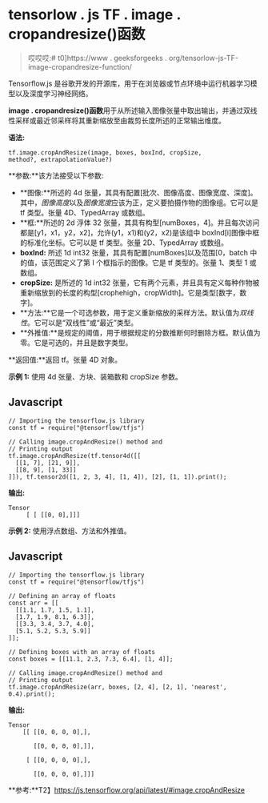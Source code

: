 # tensorlow . js TF . image . cropandresize()函数

> 哎哎哎:# t0]https://www . geeksforgeeks . org/tensorlow-js-TF-image-cropandresize-function/

Tensorflow.js 是谷歌开发的开源库，用于在浏览器或节点环境中运行机器学习模型以及深度学习神经网络。

**image . cropandresize()函数**用于从所述输入图像张量中取出输出，并通过双线性采样或最近邻采样将其重新缩放至由裁剪长度所述的正常输出维度。

**语法:**

```
tf.image.cropAndResize(image, boxes, boxInd, cropSize, 
method?, extrapolationValue?)
```

**参数:**该方法接受以下参数:

*   **图像:**所述的 4d 张量，其具有配置[批次、图像高度、图像宽度、深度]。其中，*图像高度*以及*图像宽度*应该为正，定义要拍摄作物的图像组。它可以是 tf 类型。张量 4D、TypedArray 或数组。
*   **框:**所述的 2d 浮体 32 张量，其具有构型[numBoxes，4]。并且每次访问都是[y1，x1，y2，x2]，允许(y1，x1)和(y2，x2)是该组中 boxInd[i]图像中框的标准化坐标。它可以是 tf 类型。张量 2D、TypedArray 或数组。
*   **boxInd:** 所述 1d int32 张量，其具有配置[numBoxes]以及范围[0，batch 中的值，该范围定义了第 I 个框指示的图像。它是 tf 类型的。张量 1、类型 1 或数组。
*   **cropSize:** 是所述的 1d int32 张量，它有两个元素，并且具有定义每种作物被重新缩放到的长度的构型[crophehigh，cropWidth]。它是类型[数字，数字]。
*   **方法:**它是一个可选参数，用于定义重新缩放的采样方法。默认值为*双线性*。它可以是“双线性”或“最近”类型。
*   **外推值:**是规定的阈值，用于根据规定的分数推断何时删除方框。默认值为零。它是可选的，并且是数字类型。

**返回值:**返回 tf。张量 4D 对象。

**示例 1:** 使用 4d 张量、方块、装箱数和 cropSize 参数。

## Javascript

```
// Importing the tensorflow.js library
const tf = require("@tensorflow/tfjs")

// Calling image.cropAndResize() method and
// Printing output
tf.image.cropAndResize(tf.tensor4d([[
  [[1, 7], [21, 9]],
  [[8, 9], [1, 33]]
]]), tf.tensor2d([1, 2, 3, 4], [1, 4]), [2], [1, 1]).print();
```

**输出:**

```
Tensor
     [ [ [[0, 0],]]]
```

**示例 2:** 使用浮点数组、方法和外推值。

## Javascript

```
// Importing the tensorflow.js library
const tf = require("@tensorflow/tfjs")

// Defining an array of floats
const arr = [[
  [[1.1, 1.7, 1.5, 1.1], 
  [1.7, 1.9, 8.1, 6.3]],
  [[3.3, 3.4, 3.7, 4.0], 
  [5.1, 5.2, 5.3, 5.9]]
]];

// Defining boxes with an array of floats
const boxes = [[11.1, 2.3, 7.3, 6.4], [1, 4]];

// Calling image.cropAndResize() method and
// Printing output
tf.image.cropAndResize(arr, boxes, [2, 4], [2, 1], 'nearest', 0.4).print();
```

**输出:**

```
Tensor
    [[ [[0, 0, 0, 0],],

       [[0, 0, 0, 0],]],

     [ [[0, 0, 0, 0],],

       [[0, 0, 0, 0],]]]
```

**参考:**T2】https://js.tensorflow.org/api/latest/#image.cropAndResize